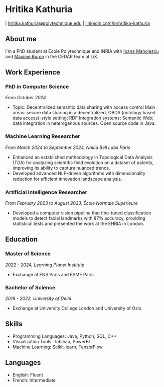 # Hritika Kathuria

| [hritika.kathuria@polytechnique.edu](mailto:hritika.kathuria@polytechnique.edu)
| [linkedin.com/in/hritika-kathuria](https://www.linkedin.com/in/hritika-kathuria/?locale=fr_FR)

## About me
I'm a PhD student at Ecole Polytechnique and INRIA with [Ioana Manolescu](https://pages.saclay.inria.fr/ioana.manolescu/) and [Maxime Buron](https://perso.limos.fr/~maburon/) in the CEDAR team at LiX. 

## Work Experience

### PhD in Computer Science
*From October 2024* 
- Topic: Decentralized semantic data sharing with access control
Main areas: secure data sharing in a decentralized, OBDA (ontology based data access)-style setting; RDF Integration systems; Semantic Web; data integration in heterogenous sources. Open source code in Java.

### Machine Learning Researcher
*From March 2024 to September 2024, Nokia Bell Labs Paris*
- Enhanced an established methodology in Topological Data Analysis (TDA) for analyzing scientific field evolution on a dataset of patents, improving its ability to capture nuanced trends.
- Developed advanced NLP-driven algorithms with dimensionality reduction for
eﬃcient innovation landscape analysis.

### Artificial Intelligence Researcher
*From February 2023 to August 2023, École Normale Supérieure*

- Developed a computer vision pipeline that fine-tuned classification models to detect facial landmarks with 87% accuracy, providing statistical tests and
presented the work at the EHBIA in London.

## Education

### Master of Science   
*2022 - 2024, Learning Planet Institute*
- Exchange at ENS Paris and ESME Paris


### Bachelor of Science   
*2019 - 2022, University of Delhi*
- Exchange at University College London and University of Oslo

## Skills

- Programming Languages: Java, Python, SQL, C++
- Visualization Tools: Tableau, PowerBI
- Machine Learning: Scikit-learn, TensorFlow


## Languages

- English: Fluent
- French: Intermediate


